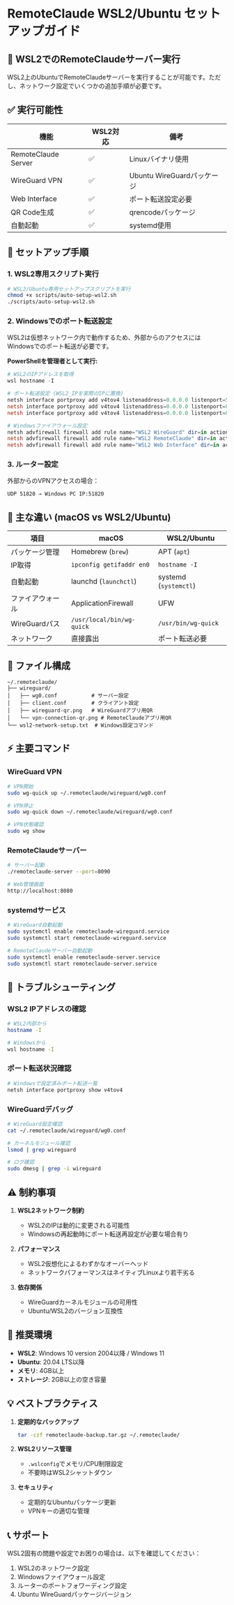 # RemoteClaude WSL2/Ubuntu セットアップガイド

## 🐧 WSL2でのRemoteClaudeサーバー実行

WSL2上のUbuntuでRemoteClaudeサーバーを実行することが可能です。ただし、ネットワーク設定でいくつかの追加手順が必要です。

## ✅ **実行可能性**

| 機能 | WSL2対応 | 備考 |
|------|----------|------|
| RemoteClaude Server | ✅ | Linuxバイナリ使用 |
| WireGuard VPN | ✅ | Ubuntu WireGuardパッケージ |
| Web Interface | ✅ | ポート転送設定必要 |
| QR Code生成 | ✅ | qrencodeパッケージ |
| 自動起動 | ✅ | systemd使用 |

## 🚀 **セットアップ手順**

### 1. WSL2専用スクリプト実行

```bash
# WSL2/Ubuntu専用セットアップスクリプトを実行
chmod +x scripts/auto-setup-wsl2.sh
./scripts/auto-setup-wsl2.sh
```

### 2. Windowsでのポート転送設定

WSL2は仮想ネットワーク内で動作するため、外部からのアクセスにはWindowsでのポート転送が必要です。

**PowerShellを管理者として実行:**

```powershell
# WSL2のIPアドレスを取得
wsl hostname -I

# ポート転送設定 (WSL2_IPを実際のIPに置換)
netsh interface portproxy add v4tov4 listenaddress=0.0.0.0 listenport=51820 connectaddress=WSL2_IP connectport=51820
netsh interface portproxy add v4tov4 listenaddress=0.0.0.0 listenport=8090 connectaddress=WSL2_IP connectport=8090
netsh interface portproxy add v4tov4 listenaddress=0.0.0.0 listenport=8080 connectaddress=WSL2_IP connectport=8080

# Windowsファイアウォール設定
netsh advfirewall firewall add rule name="WSL2 WireGuard" dir=in action=allow protocol=UDP localport=51820
netsh advfirewall firewall add rule name="WSL2 RemoteClaude" dir=in action=allow protocol=TCP localport=8090
netsh advfirewall firewall add rule name="WSL2 Web Interface" dir=in action=allow protocol=TCP localport=8080
```

### 3. ルーター設定

外部からのVPNアクセスの場合：

```
UDP 51820 → Windows PC IP:51820
```

## 🔧 **主な違い (macOS vs WSL2/Ubuntu)**

| 項目 | macOS | WSL2/Ubuntu |
|------|--------|-------------|
| パッケージ管理 | Homebrew (`brew`) | APT (`apt`) |
| IP取得 | `ipconfig getifaddr en0` | `hostname -I` |
| 自動起動 | launchd (`launchctl`) | systemd (`systemctl`) |
| ファイアウォール | ApplicationFirewall | UFW |
| WireGuardパス | `/usr/local/bin/wg-quick` | `/usr/bin/wg-quick` |
| ネットワーク | 直接露出 | ポート転送必要 |

## 📁 **ファイル構成**

```
~/.remoteclaude/
├── wireguard/
│   ├── wg0.conf           # サーバー設定
│   ├── client.conf        # クライアント設定
│   ├── wireguard-qr.png   # WireGuardアプリ用QR
│   └── vpn-connection-qr.png # RemoteClaudeアプリ用QR
└── wsl2-network-setup.txt  # Windows設定コマンド
```

## ⚡ **主要コマンド**

### WireGuard VPN
```bash
# VPN開始
sudo wg-quick up ~/.remoteclaude/wireguard/wg0.conf

# VPN停止
sudo wg-quick down ~/.remoteclaude/wireguard/wg0.conf

# VPN状態確認
sudo wg show
```

### RemoteClaudeサーバー
```bash
# サーバー起動
./remoteclaude-server --port=8090

# Web管理画面
http://localhost:8080
```

### systemdサービス
```bash
# WireGuard自動起動
sudo systemctl enable remoteclaude-wireguard.service
sudo systemctl start remoteclaude-wireguard.service

# RemoteClaudeサーバー自動起動
sudo systemctl enable remoteclaude-server.service
sudo systemctl start remoteclaude-server.service
```

## 🐛 **トラブルシューティング**

### WSL2 IPアドレスの確認
```bash
# WSL2内部から
hostname -I

# Windowsから
wsl hostname -I
```

### ポート転送状況確認
```powershell
# Windowsで設定済みポート転送一覧
netsh interface portproxy show v4tov4
```

### WireGuardデバッグ
```bash
# WireGuard設定確認
cat ~/.remoteclaude/wireguard/wg0.conf

# カーネルモジュール確認
lsmod | grep wireguard

# ログ確認
sudo dmesg | grep -i wireguard
```

## ⚠️ **制約事項**

1. **WSL2ネットワーク制約**
   - WSL2のIPは動的に変更される可能性
   - Windowsの再起動時にポート転送再設定が必要な場合有り

2. **パフォーマンス**
   - WSL2仮想化によるわずかなオーバーヘッド
   - ネットワークパフォーマンスはネイティブLinuxより若干劣る

3. **依存関係**
   - WireGuardカーネルモジュールの可用性
   - Ubuntu/WSL2のバージョン互換性

## 🎯 **推奨環境**

- **WSL2**: Windows 10 version 2004以降 / Windows 11
- **Ubuntu**: 20.04 LTS以降
- **メモリ**: 4GB以上
- **ストレージ**: 2GB以上の空き容量

## 💡 **ベストプラクティス**

1. **定期的なバックアップ**
   ```bash
   tar -czf remoteclaude-backup.tar.gz ~/.remoteclaude/
   ```

2. **WSL2リソース管理**
   - `.wslconfig`でメモリ/CPU制限設定
   - 不要時はWSL2シャットダウン

3. **セキュリティ**
   - 定期的なUbuntuパッケージ更新
   - VPNキーの適切な管理

## 📞 **サポート**

WSL2固有の問題や設定でお困りの場合は、以下を確認してください：

1. WSL2のネットワーク設定
2. Windowsファイアウォール設定  
3. ルーターのポートフォワーディング設定
4. Ubuntu WireGuardパッケージバージョン